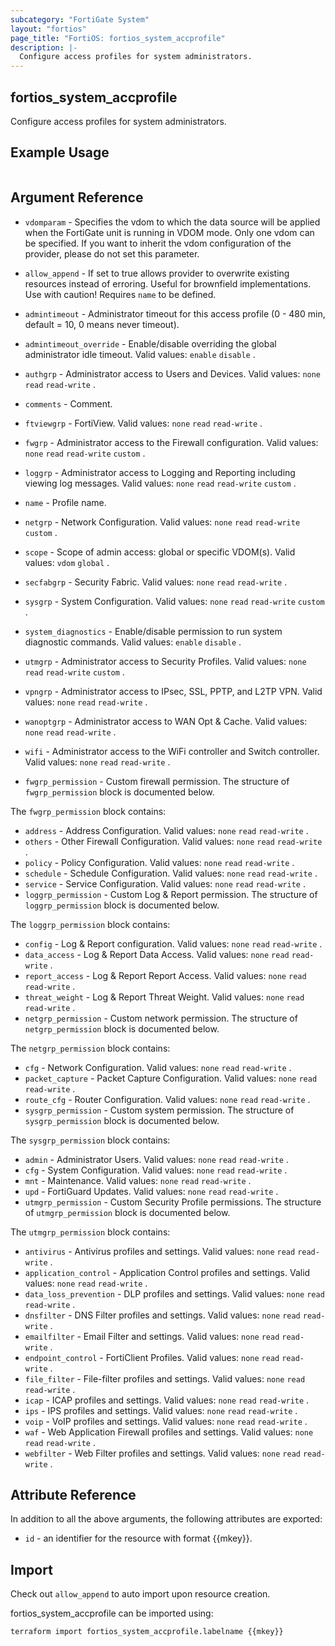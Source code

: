 ```yaml
---
subcategory: "FortiGate System"
layout: "fortios"
page_title: "FortiOS: fortios_system_accprofile"
description: |-
  Configure access profiles for system administrators.
---
```


## fortios_system_accprofile
Configure access profiles for system administrators.

## Example Usage

```hcl

```

## Argument Reference
* `vdomparam` - Specifies the vdom to which the data source will be applied when the FortiGate unit is running in VDOM mode. Only one vdom can be specified. If you want to inherit the vdom configuration of the provider, please do not set this parameter.
* `allow_append` - If set to true allows provider to overwrite existing resources instead of erroring. Useful for brownfield implementations. Use with caution! Requires `name` to be defined.

* `admintimeout` - Administrator timeout for this access profile (0 - 480 min, default = 10, 0 means never timeout).
* `admintimeout_override` - Enable/disable overriding the global administrator idle timeout. Valid values: `enable` `disable` .
* `authgrp` - Administrator access to Users and Devices. Valid values: `none` `read` `read-write` .
* `comments` - Comment.
* `ftviewgrp` - FortiView. Valid values: `none` `read` `read-write` .
* `fwgrp` - Administrator access to the Firewall configuration. Valid values: `none` `read` `read-write` `custom` .
* `loggrp` - Administrator access to Logging and Reporting including viewing log messages. Valid values: `none` `read` `read-write` `custom` .
* `name` - Profile name.
* `netgrp` - Network Configuration. Valid values: `none` `read` `read-write` `custom` .
* `scope` - Scope of admin access: global or specific VDOM(s). Valid values: `vdom` `global` .
* `secfabgrp` - Security Fabric. Valid values: `none` `read` `read-write` .
* `sysgrp` - System Configuration. Valid values: `none` `read` `read-write` `custom` .
* `system_diagnostics` - Enable/disable permission to run system diagnostic commands. Valid values: `enable` `disable` .
* `utmgrp` - Administrator access to Security Profiles. Valid values: `none` `read` `read-write` `custom` .
* `vpngrp` - Administrator access to IPsec, SSL, PPTP, and L2TP VPN. Valid values: `none` `read` `read-write` .
* `wanoptgrp` - Administrator access to WAN Opt & Cache. Valid values: `none` `read` `read-write` .
* `wifi` - Administrator access to the WiFi controller and Switch controller. Valid values: `none` `read` `read-write` .
* `fwgrp_permission` - Custom firewall permission. The structure of `fwgrp_permission` block is documented below.

The `fwgrp_permission` block contains:

* `address` - Address Configuration. Valid values: `none` `read` `read-write` .
* `others` - Other Firewall Configuration. Valid values: `none` `read` `read-write` .
* `policy` - Policy Configuration. Valid values: `none` `read` `read-write` .
* `schedule` - Schedule Configuration. Valid values: `none` `read` `read-write` .
* `service` - Service Configuration. Valid values: `none` `read` `read-write` .
* `loggrp_permission` - Custom Log & Report permission. The structure of `loggrp_permission` block is documented below.

The `loggrp_permission` block contains:

* `config` - Log & Report configuration. Valid values: `none` `read` `read-write` .
* `data_access` - Log & Report Data Access. Valid values: `none` `read` `read-write` .
* `report_access` - Log & Report Report Access. Valid values: `none` `read` `read-write` .
* `threat_weight` - Log & Report Threat Weight. Valid values: `none` `read` `read-write` .
* `netgrp_permission` - Custom network permission. The structure of `netgrp_permission` block is documented below.

The `netgrp_permission` block contains:

* `cfg` - Network Configuration. Valid values: `none` `read` `read-write` .
* `packet_capture` - Packet Capture Configuration. Valid values: `none` `read` `read-write` .
* `route_cfg` - Router Configuration. Valid values: `none` `read` `read-write` .
* `sysgrp_permission` - Custom system permission. The structure of `sysgrp_permission` block is documented below.

The `sysgrp_permission` block contains:

* `admin` - Administrator Users. Valid values: `none` `read` `read-write` .
* `cfg` - System Configuration. Valid values: `none` `read` `read-write` .
* `mnt` - Maintenance. Valid values: `none` `read` `read-write` .
* `upd` - FortiGuard Updates. Valid values: `none` `read` `read-write` .
* `utmgrp_permission` - Custom Security Profile permissions. The structure of `utmgrp_permission` block is documented below.

The `utmgrp_permission` block contains:

* `antivirus` - Antivirus profiles and settings. Valid values: `none` `read` `read-write` .
* `application_control` - Application Control profiles and settings. Valid values: `none` `read` `read-write` .
* `data_loss_prevention` - DLP profiles and settings. Valid values: `none` `read` `read-write` .
* `dnsfilter` - DNS Filter profiles and settings. Valid values: `none` `read` `read-write` .
* `emailfilter` - Email Filter and settings. Valid values: `none` `read` `read-write` .
* `endpoint_control` - FortiClient Profiles. Valid values: `none` `read` `read-write` .
* `file_filter` - File-filter profiles and settings. Valid values: `none` `read` `read-write` .
* `icap` - ICAP profiles and settings. Valid values: `none` `read` `read-write` .
* `ips` - IPS profiles and settings. Valid values: `none` `read` `read-write` .
* `voip` - VoIP profiles and settings. Valid values: `none` `read` `read-write` .
* `waf` - Web Application Firewall profiles and settings. Valid values: `none` `read` `read-write` .
* `webfilter` - Web Filter profiles and settings. Valid values: `none` `read` `read-write` .

## Attribute Reference

In addition to all the above arguments, the following attributes are exported:
* `id` - an identifier for the resource with format {{mkey}}.

## Import

Check out `allow_append` to auto import upon resource creation.

fortios_system_accprofile can be imported using:
```sh
terraform import fortios_system_accprofile.labelname {{mkey}}
```
